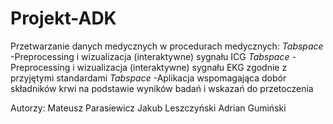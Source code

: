 # Projekt-ADK

Przetwarzanie danych medycznych w procedurach medycznych:
*Tabspace* -Preprocessing i wizualizacja (interaktywne) sygnału ICG
*Tabspace* -Preprocessing i wizualizacja (interaktywne) sygnału EKG zgodnie z przyjętymi standardami
*Tabspace* -Aplikacja wspomagająca dobór składników krwi na podstawie wyników badań i wskazań do przetoczenia

Autorzy:
Mateusz Parasiewicz
Jakub Leszczyński
Adrian Gumiński
